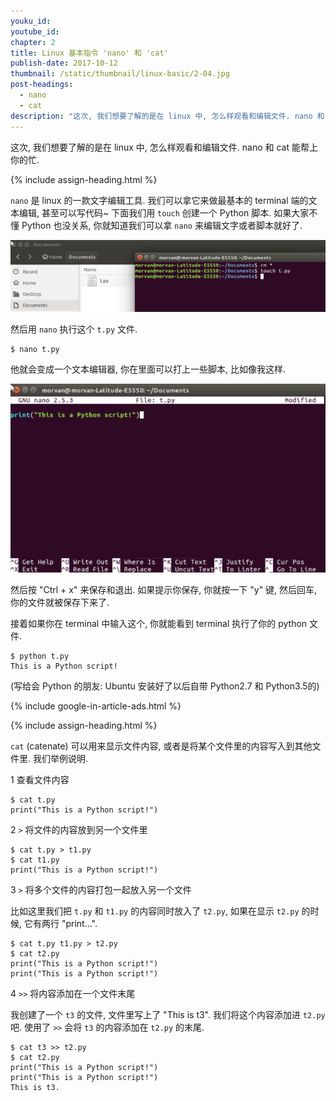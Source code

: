 ```yaml
---
youku_id:
youtube_id:
chapter: 2
title: Linux 基本指令 'nano' 和 'cat'
publish-date: 2017-10-12
thumbnail: /static/thumbnail/linux-basic/2-04.jpg
post-headings:
  - nano
  - cat
description: "这次, 我们想要了解的是在 linux 中, 怎么样观看和编辑文件. nano 和 cat 能帮上你的忙."
---
```



这次, 我们想要了解的是在 linux 中, 怎么样观看和编辑文件. nano 和 cat 能帮上你的忙.



{% include assign-heading.html %}


`nano` 是 linux 的一款文字编辑工具. 我们可以拿它来做最基本的 terminal 端的文本编辑, 甚至可以写代码~
下面我们用 `touch` 创建一个 Python 脚本. 如果大家不懂 Python 也没关系, 你就知道我们可以拿 `nano` 来编辑文字或者脚本就好了.

<img class="course-image" src="/static/results/linux-basic/02-04-01.png" alt="{{ page.title }}{% increment image-count %}">

然后用 `nano` 执行这个 `t.py` 文件.

```shell
$ nano t.py
```

他就会变成一个文本编辑器, 你在里面可以打上一些脚本, 比如像我这样.

<img class="course-image" src="/static/results/linux-basic/02-04-02.png" alt="{{ page.title }}{% increment image-count %}">

然后按 "Ctrl + x" 来保存和退出. 如果提示你保存, 你就按一下 "y" 键, 然后回车, 你的文件就被保存下来了.

接着如果你在 terminal 中输入这个, 你就能看到 terminal 执行了你的 python 文件.

```shell
$ python t.py
This is a Python script!
```

(写给会 Python 的朋友: Ubuntu 安装好了以后自带 Python2.7 和 Python3.5的)








{% include google-in-article-ads.html %}

{% include assign-heading.html %}

`cat` (catenate) 可以用来显示文件内容, 或者是将某个文件里的内容写入到其他文件里. 我们举例说明.

1 查看文件内容

```shell
$ cat t.py
print("This is a Python script!")
```

2 `>` 将文件的内容放到另一个文件里

```shell
$ cat t.py > t1.py
$ cat t1.py
print("This is a Python script!")
```

3 `>` 将多个文件的内容打包一起放入另一个文件

比如这里我们把 `t.py` 和 `t1.py` 的内容同时放入了 `t2.py`,
如果在显示 `t2.py` 的时候, 它有两行 "print...".

```shell
$ cat t.py t1.py > t2.py
$ cat t2.py
print("This is a Python script!")
print("This is a Python script!")
```

4 `>>` 将内容添加在一个文件末尾

我创建了一个 `t3` 的文件, 文件里写上了 "This is t3". 我们将这个内容添加进 `t2.py` 吧.
使用了 `>>` 会将 `t3` 的内容添加在 `t2.py` 的末尾.

```shell
$ cat t3 >> t2.py
$ cat t2.py
print("This is a Python script!")
print("This is a Python script!")
This is t3.
```


